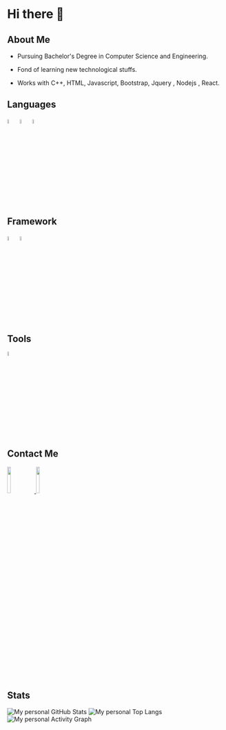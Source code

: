 # Hi there 👋

##  About Me
- Pursuing Bachelor's Degree in Computer Science and Engineering.

- Fond of learning new technological stuffs.

- Works with C++, HTML, Javascript, Bootstrap, Jquery , Nodejs , React.

## Languages
<div>
 <img src="https://cdn.jsdelivr.net/gh/devicons/devicon/icons/cplusplus/cplusplus-original.svg" width="5%" />
 
  <img src="https://cdn.jsdelivr.net/gh/devicons/devicon/icons/html5/html5-original.svg" width="5%" />
  
  <img src="https://cdn.jsdelivr.net/gh/devicons/devicon/icons/javascript/javascript-original.svg" width="5%" />
</div>

## Framework
<div>
  <img src="https://cdn.jsdelivr.net/gh/devicons/devicon/icons/jquery/jquery-plain.svg" width="5%" />
  
  <img src="https://cdn.jsdelivr.net/gh/devicons/devicon/icons/bootstrap/bootstrap-original.svg" width="5%" />     
</div>

## Tools
<img src="https://cdn.jsdelivr.net/gh/devicons/devicon/icons/vscode/vscode-original.svg" width="5%" />
          
## Contact Me
<a href="https://www.instagram.com/himanshuch3003/">
<img src="https://img.shields.io/badge/-Instagram-9cf?logo=Instagram&logoColor=#E4405F" width="12.5%" />
</a>
<a href="https://webdevu.hashnode.dev/">
 <img src="https://img.shields.io/badge/Hashnode-blue?logo=Hashnode&logoColor=#2962FF" width="12.5%" />
</a>

## Stats
![My personal GitHub Stats](https://github-readme-stats.vercel.app/api?username=choudharyhimanshustar&show_icons=true&count_private=true&theme=react&hide_border=true&bg_color=0D1117)
![My personal Top Langs](https://github-readme-stats.vercel.app/api/top-langs/?username=choudharyhimanshustar&langs_count=8&count_private=true&layout=compact&theme=react&hide_border=true&bg_color=0D1117)
![My personal Activity Graph](https://activity-graph.herokuapp.com/graph?username=choudharyhimanshustar&bg_color=0D1117&color=5BCDEC&line=5BCDEC&point=FFFFFF&hide_border=true)
